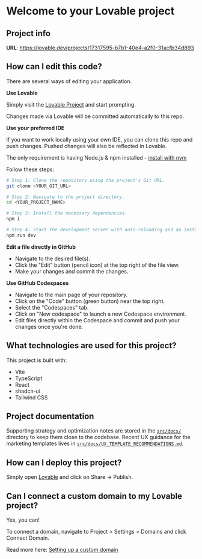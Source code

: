 # Welcome to your Lovable project

## Project info

**URL**: https://lovable.dev/projects/17317595-b7b1-40e4-a2f0-31acfb34d893

## How can I edit this code?

There are several ways of editing your application.

**Use Lovable**

Simply visit the [Lovable Project](https://lovable.dev/projects/17317595-b7b1-40e4-a2f0-31acfb34d893) and start prompting.

Changes made via Lovable will be committed automatically to this repo.

**Use your preferred IDE**

If you want to work locally using your own IDE, you can clone this repo and push changes. Pushed changes will also be reflected in Lovable.

The only requirement is having Node.js & npm installed - [install with nvm](https://github.com/nvm-sh/nvm#installing-and-updating)

Follow these steps:

```sh
# Step 1: Clone the repository using the project's Git URL.
git clone <YOUR_GIT_URL>

# Step 2: Navigate to the project directory.
cd <YOUR_PROJECT_NAME>

# Step 3: Install the necessary dependencies.
npm i

# Step 4: Start the development server with auto-reloading and an instant preview.
npm run dev
```

**Edit a file directly in GitHub**

- Navigate to the desired file(s).
- Click the "Edit" button (pencil icon) at the top right of the file view.
- Make your changes and commit the changes.

**Use GitHub Codespaces**

- Navigate to the main page of your repository.
- Click on the "Code" button (green button) near the top right.
- Select the "Codespaces" tab.
- Click on "New codespace" to launch a new Codespace environment.
- Edit files directly within the Codespace and commit and push your changes once you're done.

## What technologies are used for this project?

This project is built with:

- Vite
- TypeScript
- React
- shadcn-ui
- Tailwind CSS

## Project documentation

Supporting strategy and optimization notes are stored in the [`src/docs/`](src/docs) directory to keep them close to the codebase. Recent UX guidance for the marketing templates lives in [`src/docs/UX_TEMPLATE_RECOMMENDATIONS.md`](src/docs/UX_TEMPLATE_RECOMMENDATIONS.md).

## How can I deploy this project?

Simply open [Lovable](https://lovable.dev/projects/17317595-b7b1-40e4-a2f0-31acfb34d893) and click on Share -> Publish.

## Can I connect a custom domain to my Lovable project?

Yes, you can!

To connect a domain, navigate to Project > Settings > Domains and click Connect Domain.

Read more here: [Setting up a custom domain](https://docs.lovable.dev/features/custom-domain#custom-domain)
